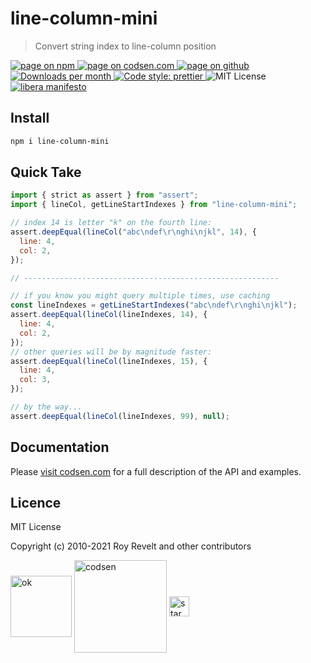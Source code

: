 # line-column-mini

> Convert string index to line-column position

<div class="package-badges">
  <a href="https://www.npmjs.com/package/line-column-mini" rel="nofollow noreferrer noopener">
    <img src="https://img.shields.io/badge/-npm-blue?style=flat-square" alt="page on npm">
  </a>
  <a href="https://codsen.com/os/line-column-mini" rel="nofollow noreferrer noopener">
    <img src="https://img.shields.io/badge/-codsen-blue?style=flat-square" alt="page on codsen.com">
  </a>
  <a href="https://github.com/codsen/codsen/tree/main/packages/line-column-mini" rel="nofollow noreferrer noopener">
    <img src="https://img.shields.io/badge/-github-blue?style=flat-square" alt="page on github">
  </a>
  <a href="https://npmcharts.com/compare/line-column-mini?interval=30" rel="nofollow noreferrer noopener" target="_blank">
    <img src="https://img.shields.io/npm/dm/line-column-mini.svg?style=flat-square" alt="Downloads per month">
  </a>
  <a href="https://prettier.io" rel="nofollow noreferrer noopener" target="_blank">
    <img src="https://img.shields.io/badge/code_style-prettier-brightgreen.svg?style=flat-square" alt="Code style: prettier">
  </a>
  <img src="https://img.shields.io/badge/licence-MIT-brightgreen.svg?style=flat-square" alt="MIT License">
  <a href="https://liberamanifesto.com" rel="nofollow noreferrer noopener" target="_blank">
    <img src="https://img.shields.io/badge/libera-manifesto-lightgrey.svg?style=flat-square" alt="libera manifesto">
  </a>
</div>

## Install

```bash
npm i line-column-mini
```

## Quick Take

```js
import { strict as assert } from "assert";
import { lineCol, getLineStartIndexes } from "line-column-mini";

// index 14 is letter "k" on the fourth line:
assert.deepEqual(lineCol("abc\ndef\r\nghi\njkl", 14), {
  line: 4,
  col: 2,
});

// ---------------------------------------------------------

// if you know you might query multiple times, use caching
const lineIndexes = getLineStartIndexes("abc\ndef\r\nghi\njkl");
assert.deepEqual(lineCol(lineIndexes, 14), {
  line: 4,
  col: 2,
});
// other queries will be by magnitude faster:
assert.deepEqual(lineCol(lineIndexes, 15), {
  line: 4,
  col: 3,
});

// by the way...
assert.deepEqual(lineCol(lineIndexes, 99), null);
```

## Documentation

Please [visit codsen.com](https://codsen.com/os/line-column-mini/) for a full description of the API and examples.

## Licence

MIT License

Copyright (c) 2010-2021 Roy Revelt and other contributors

<img src="https://codsen.com/images/png-codsen-ok.png" width="98" alt="ok" align="center"> <img src="https://codsen.com/images/png-codsen-1.png" width="148" alt="codsen" align="center"> <img src="https://codsen.com/images/png-codsen-star-small.png" width="32" alt="star" align="center">
